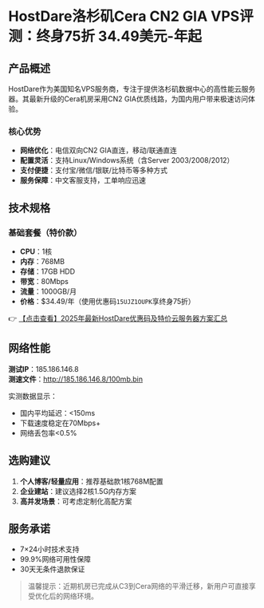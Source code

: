 # HostDare洛杉矶Cera CN2 GIA VPS评测：终身75折 34.49美元-年起

## 产品概述

HostDare作为美国知名VPS服务商，专注于提供洛杉矶数据中心的高性能云服务器。其最新升级的Cera机房采用CN2 GIA优质线路，为国内用户带来极速访问体验。

### 核心优势
- **网络优化**：电信双向CN2 GIA直连，移动/联通直连
- **配置灵活**：支持Linux/Windows系统（含Server 2003/2008/2012）
- **支付便捷**：支付宝/微信/银联/比特币等多种方式
- **服务保障**：中文客服支持，工单响应迅速

## 技术规格

### 基础套餐（特价款）
- **CPU**：1核
- **内存**：768MB
- **存储**：17GB HDD
- **带宽**：80Mbps
- **流量**：1000GB/月
- **价格**：$34.49/年（使用优惠码`15UJZ1OUPK`享终身75折）

👉 [【点击查看】2025年最新HostDare优惠码及特价云服务器方案汇总](https://bit.ly/hostdare)

## 网络性能

**测试IP**：185.186.146.8  
**测速文件**：http://185.186.146.8/100mb.bin

实测数据显示：
- 国内平均延迟：<150ms
- 下载速度稳定在70Mbps+
- 网络丢包率<0.5%

## 选购建议

1. **个人博客/轻量应用**：推荐基础款1核768M配置
2. **企业建站**：建议选择2核1.5G内存方案
3. **高并发场景**：可考虑定制化高配方案

## 服务承诺
- 7×24小时技术支持
- 99.9%网络可用性保障
- 30天无条件退款保证

> 温馨提示：近期机房已完成从C3到Cera网络的平滑迁移，新用户可直接享受优化后的网络环境。
